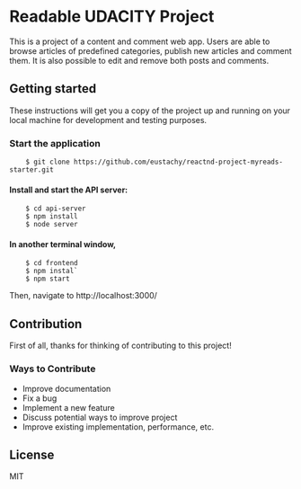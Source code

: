# Readable UDACITY Project

This is a project of a content and comment web app. Users are able to browse articles of predefined categories, publish 
new articles and comment them. It is also possible to edit and remove both posts and comments.

## Getting started
These instructions will get you a copy of the project up and running on your local machine for development and testing purposes.

### Start the application

```shell
    $ git clone https://github.com/eustachy/reactnd-project-myreads-starter.git
```
#### Install and start the API server:
```shell
    $ cd api-server
    $ npm install
    $ node server
```
#### In another terminal window,
```shell
    $ cd frontend
    $ npm instal`
    $ npm start
```
Then, navigate to http://localhost:3000/

## Contribution
First of all, thanks for thinking of contributing to this project!

###  Ways to Contribute

* Improve documentation
* Fix a bug
* Implement a new feature
* Discuss potential ways to improve project
* Improve existing implementation, performance, etc.

## License
MIT